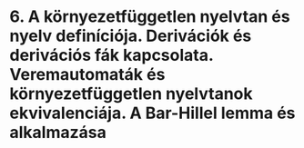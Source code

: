 # 6. A környezetfüggetlen nyelvtan és nyelv definíciója. Derivációk és derivációs fák kapcsolata. Veremautomaták és környezetfüggetlen nyelvtanok ekvivalenciája. A Bar-Hillel lemma és alkalmazása
